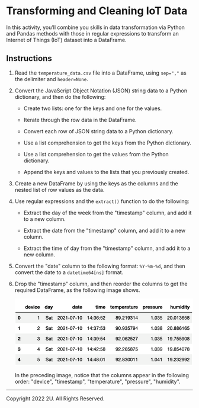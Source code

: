 # Transforming and Cleaning IoT Data

In this activity, you’ll combine you skills in data transformation via Python and Pandas methods with those in regular expressions to transform an Internet of Things (IoT) dataset into a DataFrame.

## Instructions

1. Read the `temperature_data.csv` file into a DataFrame, using `sep=","` as the delimiter and `header=None`.

2. Convert the JavaScript Object Notation (JSON) string data to a Python dictionary, and then do the following:

    * Create two lists: one for the keys and one for the values.

    * Iterate through the row data in the DataFrame.

    * Convert each row of JSON string data to a Python dictionary.

    * Use a list comprehension to get the keys from the Python dictionary.

    * Use a list comprehension to get the values from the Python dictionary.

    * Append the keys and values to the lists that you previously created.

3. Create a new DataFrame by using the keys as the columns and the nested list of row values as the data.

4. Use regular expressions and the `extract()` function to do the following:

    * Extract the day of the week from the "timestamp" column, and add it to a new column.

    * Extract the date from the "timestamp" column, and add it to a new column.

    * Extract the time of day from the "timestamp" column, and add it to a new column.

5. Convert the "date" column to the following format: `%Y-%m-%d`, and then convert the date to a `datetime64[ns]` format.

6. Drop the "timestamp" column, and then reorder the columns to get the required DataFrame, as the following image shows.

      ![A screenshot depicts the final IoT temperature DataFrame.](Unsolved/Resources/01-final_transformed_cleaned_DataFrame.png)

      In the preceding image, notice that the columns appear in the following order: "device", "timestamp", "temperature", "pressure", "humidity".

---

Copyright 2022 2U. All Rights Reserved.